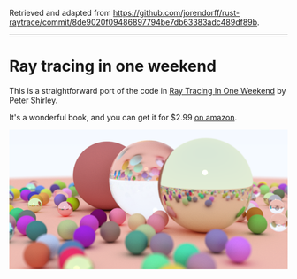 Retrieved and adapted from https://github.com/jorendorff/rust-raytrace/commit/8de9020f09486897794be7db63383adc489df89b.

---

# Ray tracing in one weekend

This is a straightforward port of the code in
[Ray Tracing In One Weekend](http://in1weekend.blogspot.com/2016/01/ray-tracing-in-one-weekend.html)
by Peter Shirley.

It's a wonderful book, and you can get it for $2.99 [on amazon](http://www.amazon.com/gp/product/B01B5AODD8/ref=as_li_tl?ie=UTF8&camp=1789&creative=9325&creativeASIN=B01B5AODD8&linkCode=as2&tag=inonwe09-20&linkId=OPNJXXJY2IBCMEGE).

![picture of some nice spheres](pretty.png)
